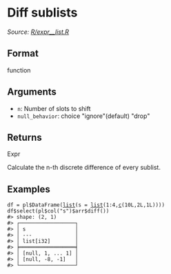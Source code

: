 # Diff sublists

*Source: [R/expr__list.R](https://github.com/pola-rs/r-polars/tree/main/R/expr__list.R)*

## Format

function

## Arguments

- `n`: Number of slots to shift
- `null_behavior`: choice "ignore"(default) "drop"

## Returns

Expr

Calculate the n-th discrete difference of every sublist.

## Examples

<pre class='r-example'><code><span class='r-in'><span><span class='va'>df</span> <span class='op'>=</span> <span class='va'>pl</span><span class='op'>$</span><span class='fu'>DataFrame</span><span class='op'>(</span><span class='fu'><a href='https://rdrr.io/r/base/list.html'>list</a></span><span class='op'>(</span>s <span class='op'>=</span> <span class='fu'><a href='https://rdrr.io/r/base/list.html'>list</a></span><span class='op'>(</span><span class='fl'>1</span><span class='op'>:</span><span class='fl'>4</span>,<span class='fu'><a href='https://rdrr.io/r/base/c.html'>c</a></span><span class='op'>(</span><span class='fl'>10L</span>,<span class='fl'>2L</span>,<span class='fl'>1L</span><span class='op'>)</span><span class='op'>)</span><span class='op'>)</span><span class='op'>)</span></span></span>
<span class='r-in'><span><span class='va'>df</span><span class='op'>$</span><span class='fu'>select</span><span class='op'>(</span><span class='va'>pl</span><span class='op'>$</span><span class='fu'>col</span><span class='op'>(</span><span class='st'>"s"</span><span class='op'>)</span><span class='op'>$</span><span class='va'>arr</span><span class='op'>$</span><span class='fu'>diff</span><span class='op'>(</span><span class='op'>)</span><span class='op'>)</span></span></span>
<span class='r-out co'><span class='r-pr'>#&gt;</span> shape: (2, 1)</span>
<span class='r-out co'><span class='r-pr'>#&gt;</span> ┌──────────────────┐</span>
<span class='r-out co'><span class='r-pr'>#&gt;</span> │ s                │</span>
<span class='r-out co'><span class='r-pr'>#&gt;</span> │ ---              │</span>
<span class='r-out co'><span class='r-pr'>#&gt;</span> │ list[i32]        │</span>
<span class='r-out co'><span class='r-pr'>#&gt;</span> ╞══════════════════╡</span>
<span class='r-out co'><span class='r-pr'>#&gt;</span> │ [null, 1, ... 1] │</span>
<span class='r-out co'><span class='r-pr'>#&gt;</span> │ [null, -8, -1]   │</span>
<span class='r-out co'><span class='r-pr'>#&gt;</span> └──────────────────┘</span>
 </code></pre>